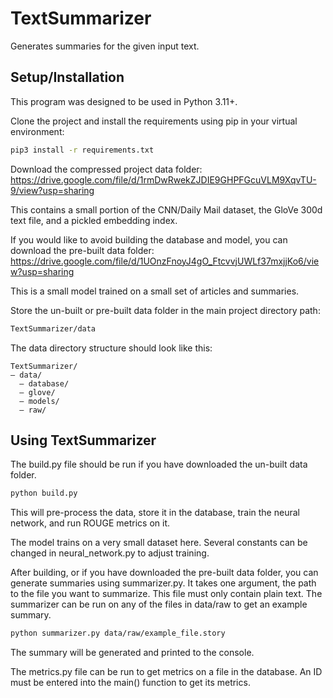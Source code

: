 # TextSummarizer
Generates summaries for the given input text.

## Setup/Installation
This program was designed to be used in Python 3.11+.

Clone the project and install the requirements using pip in your virtual environment:

```bash
pip3 install -r requirements.txt
```

Download the compressed project data folder:
https://drive.google.com/file/d/1rmDwRwekZJDIE9GHPFGcuVLM9XqvTU-9/view?usp=sharing

This contains a small portion of the CNN/Daily Mail dataset, the GloVe 300d text file, and a pickled embedding index.

If you would like to avoid building the database and model, you can download the pre-built data folder:  
https://drive.google.com/file/d/1UOnzFnoyJ4gO_FtcvvjUWLf37mxjjKo6/view?usp=sharing

This is a small model trained on a small set of articles and summaries.

Store the un-built or pre-built data folder in the main project directory path:
```bash
TextSummarizer/data
```

The data directory structure should look like this:
```
TextSummarizer/
— data/
  — database/
  — glove/
  — models/
  — raw/
```

## Using TextSummarizer

The build.py file should be run if you have downloaded the un-built data folder.
```bash
python build.py
```

This will pre-process the data, store it in the database, train the neural network, and run ROUGE metrics on it.

The model trains on a very small dataset here. Several constants can be changed in neural_network.py to adjust training.

After building, or if you have downloaded the pre-built data folder, you can generate summaries using summarizer.py. It takes one argument, the path to the file you want to summarize. This file must only contain plain text. The summarizer can be run on any of the files in data/raw to get an example summary.

```bash
python summarizer.py data/raw/example_file.story
```

The summary will be generated and printed to the console.

The metrics.py file can be run to get metrics on a file in the database. An ID must be entered into the main() function to get its metrics.


